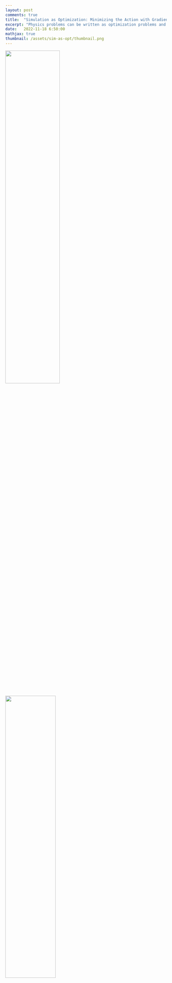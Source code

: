 ```yaml
---
layout: post
comments: true
title:  "Simulation as Optimization: Minimizing the Action with Gradient Descent"
excerpt: "Physics problems can be written as optimization problems and solved with gradient descent."
date:   2022-11-18 6:50:00
mathjax: true
thumbnail: /assets/sim-as-opt/thumbnail.png
---
```


<style>
.wrap {
    max-width: 900px;
}
p {
    font-family: sans-serif;
    font-size: 16.75px;
    font-weight: 300;
    overflow-wrap: break-word; /* allow wrapping of very very long strings, like txids */
}
.post pre,
.post code {
    background-color: #fafafa;
    font-size: 14px; /* make code smaller for this post... */
}
pre {
 white-space: pre-wrap;       /* css-3 */
 white-space: -moz-pre-wrap;  /* Mozilla, since 1999 */
 white-space: -pre-wrap;      /* Opera 4-6 */
 white-space: -o-pre-wrap;    /* Opera 7 */
 word-wrap: break-word;       /* Internet Explorer 5.5+ */
}
</style>

<div class="imgcap" style="display: block; margin-left: auto; margin-right: auto; width:100%">
  <img style='width:51.6%; min-width:330px;' src="/assets/sim-as-opt/hero1.png">
  <img style='width:47.5%; min-width:330px;' src="/assets/sim-as-opt/hero2.png">
  <div class="thecap"  style="text-align:left;padding-left:0px;">
    We solve a simulation problem as though it were an optimization problem. First we compute the action <i>S</i>, then we minimize it. In doing so, we deform the initial random path (yellow) into the path of least action (blue). The final path happens to be a parabola -- the trajectory that a falling object would take in the real world.
  </div>
</div>

<!-- <div class="imgcap" style="display: block; margin-left: auto; margin-right: auto; width:100%">
  <img src="/assets/sim-as-opt/hero.png">
  <div class="thecap"  style="text-align:left;padding-left:0px;">
    Here we solve a simulation problem as though it were an optimization problem. We do this by computing the action <i>S</i> and then minimizing it in order to move from an arbitrary trajectory (yellow) to the path of least action (blue).
  </div>
</div> -->

<div style="display: block; margin-left: auto; margin-right:auto; width:100%; text-align:center;">
  <a href="https://colab.research.google.com/drive/1VvwlquTGAFsJOPfWnZDBZ9oYYyQwQxsA?usp=sharing" id="linkbutton" target="_blank"><span class="colab-span">Run</span> in browser</a>
</div>

The purpose of this short post is to bring to attention a view of physics which isn't often communicated in introductory courses: the view of _physics as optimization_. In order to put this view in perspective, let's begin by reviewing standard approaches to solving dynamics problems.

### Standard approaches

**The analytic approach.** Here you use algebra, calculus, and other mathematical tools to find a closed-form equation of motion for the system. It gives the state of the system as a function of time. For an object in free fall, the equation of motion would be

$$y(t)=\frac{1}{2}gt^2+v_0t+y_0.$$

```python
def falling_object_analytic(x0, x1, dt, g=1, steps=60):
  v0 = (x1 - x0) / dt
  t = np.linspace(0, steps, steps+1) * dt
  x = .5*-g*t**2 + v0*t + x0  # the equation of motion
  return t, x

x0, x1 = [0, 2]
dt = 0.25
t_ana, x_ana = falling_object_analytic(x0, x1, dt)
```
<div class="imgcap_noborder" style="display: block; margin-left: auto; margin-right: auto; width:300px">
  <img src="/assets/sim-as-opt/analytic.png">
</div>

**The numerical approach.** Not all physics problems have an analytic solution. Some, like the double pendulum or the three-body problem, are deterministic but chaotic. In other words, their dynamics are predictable but we can't know their state at some time in the future without simulating all the intervening states. These we can solve by numerical integration

$$\frac{\partial y}{\partial t} = v(t) \quad \textrm{and} \quad \frac{\partial v}{\partial t} = a(t)$$

```python
def falling_object_numerical(x0, x1, dt, g=1, steps=60):
  xs = [x0, x1]
  ts = [0, dt]
  v = (x1 - x0) / dt
  x = xs[-1]
  for i in range(steps-2):  # this loop does simple Euler integration
    v += -g*dt
    x += v*dt
    xs.append(x)
    ts.append(ts[-1]+dt)
  return np.asarray(ts), np.asarray(xs)

t_num, x_num = falling_object_numerical(x0, x1, dt)
```
<div class="imgcap_noborder" style="display: block; margin-left: auto; margin-right: auto; width:300px">
  <img src="/assets/sim-as-opt/numerical.png">
</div>

### Dynamics problems as optimization problems

**The Lagrangian method.** The approaches we just covered make intuitive sense. That's why we teach them in introductory physics classes. But there is an entirely different way of looking at dynamics called the Lagrangian method. The Lagrangian method does a better job of describing reality because it can produce equations of motion for _any_ physical system. Lagrangians figure prominently in all four branches of physics: classical mechanics, electricity and magnetism, thermodynamics, and quantum mechanics. Without the Lagrangian method, physicists would have a hard time unifying these disparate fields. But with the [Standard Model Lagrangian](https://www.symmetrymagazine.org/article/the-deconstructed-standard-model-equation) they can do precisely that.

Many of the details of the Lagrangian method are beyond the scope of this post.[^fn0] However, this half-page from David Morin's _Introduction to Classical Mechanics_ does a good job of setting the scene:

<div class="imgcap" style="display: block; margin-left: auto; margin-right: auto; width:100%; min-width: 300px;">
  <img src="/assets/sim-as-opt/morin_ch6.png">
</div>

Earlier in the chapter, Morin asks us to take his word for the fact that L, the Lagrangian, is the difference between the potential and kinetic energy. For a falling particle, L would be \\(\mathcal{L}=T-V=\frac{1}{2}m\dot{y}^2-mgy_0\\). From there, Morin shows that we can use Equation 6.15 to obtain an equation of motion for the system.

**What if I don't like infinities?** In the screenshot above, Morin mentions as an aside, _"If you don’t like infinities, you can imagine breaking up the time interval into, say, a million pieces, and then replacing the integral by a discrete sum."_ The goal of this sentence was to make the idea of a functional more intuitive -- not to provide practical advice for computing the action. But what if we took this sentence literally? What if we used a computer to estimate S (a scalar) and then searched for its stationary values using numerical optimization? In doing so, we could obtain the dynamics of the physical system between times t\\(_1\\) and t\\(_2\\). To my knowledge, nobody has tried this. Why not give it a shot?

### A simple implementation

Let's begin with a list of coordinates, `x`, which contains all the position coordinates of the system between t\\(_1\\) and t\\(_2\\). We can write the Lagrangian and the action of the system in terms of these coordinates. 

```python
def lagrangian(q, g=1, m=1):
  (x, xdot) = q
  return .5*m*g*xdot**2 - x

def action(x, dt=1):
  '''q is a 1D tensor of n values, one for each (discretized) time step'''
  xdot = (x[1:] - x[:-1]) / dt
  xdot = torch.cat([xdot, xdot[-1:]])  # hacky approximation: v[-1] = v[-2]
  return lagrangian(q=(x, xdot)).sum()
```

Now let's look for a point of stationary action. Technically, this could be a minimum, a maximum, or an inflection point. In many cases, the point of stationary action occurs at a minimum in S.[^fn1] That's the case for this particular problem.

```python
def get_path_between(x, steps=1000, step_size=1e-1, dt=1):
  t = np.linspace(0, len(x)-1, len(x)) * dt
  xs = []
  for i in range(steps):
    grad = torch.autograd.grad(action(x, dt), x)
    grad_x = grad[0]
    grad_x[[0,-1]] *= 0  # fix first and last coordinates by zeroing their grads
    x.data -= grad_x * step_size

    if i % (steps//10) == 0:
      xs.append(x.clone().data)
      print('\ti={:04d}, S={:.3e}'.format(i, action(x).item()))
  return t, x, xs
```

Now let's put it all together. We can initialize our falling particle's path to be any random path through space. In the code below, we choose a path where the particle bounces around x=0 at random until time t=15 seconds, at which point it leaps up to its final state of x=7.5 meters. This path has a large action of S = 54.6 J·s. As we run the optimization, this value decreases smoothly until we converge on a parabolic arc with an action of S = -1292= J·s.

```python
dt = 0.25
x0 = 1.5*torch.randn(61, requires_grad=True)  # a random path through space
x0[0].data *= 0.0 ; x0[-1].data *= 0.0  # set first and last points to zero
x0[-1].data += 7.5  # set last point to 7.5 (end height of analytic solution)

t, x, xs = get_path_between(x0.clone(), steps=5000, step_size=3e-2, dt=dt)
```

<div class="imgcap" style="display: block; margin-left: auto; margin-right: auto; width:50%; min-width:330px;">
  <img src="/assets/sim-as-opt/output.png">
</div>


### Applications

The goal of this post is to show that this technique is possible. Determining whether it has useful applications is a question for another day. Nevertheless, I can't resist including a few speculations.

**Chaotic deterministic systems.** Some chaotic deterministic systems, such as those found in fluid dynamics, are so sensitive to integration error that no single final state can be predicted with certainty. A more relevant question to ask, then, is _"which of two final states, A or B, is more likely?"_. For example, when making a weather forecast for tomorrow, is weather A or weather B more likely? Minimizing the action may allow us to compute these relative probabilities more efficiently by directly comparing the final values of S.

**When the final state is irrelevant.** There are many simulation scenarios where the final state is not important at all. What really matters is that the dynamics look realistic in between times t\\(_1\\) and t\\(_2\\). This is the case for simulated smoke in a video game: the smoke just needs to look realistic. With that in mind, we could choose a random final state and then minimize the action of the intervening states. This could allow us to obtain realistic graphics more quickly than numerical methods that don't fix the final state.

**Evaluating ensembles of paths.** If one wants to compare many different paths, perhaps all having slightly different outcomes, then one could solve them in parallel with this approach. Importantly, this could be done _even if those paths interact with one another_ as is the case, for example, in quantum mechanics with path integrals. A common way to do this with traditional numerical computing techniques is to compute all-to-all interactions at each timestep or to evolve the system as if it were a probability distribution.

<!-- **Adaptive error and computation time.** The action S is an ideal way to measure integration error. It even has physical units! Each optimization step reduces the error across all the coordinates in the path in proportion to their impact on the action. In order to obtain more accurate dynamics, use more steps of greadient descent. In order to use less computation, run for fewer steps. -->

### Closing thoughts

In describing how he viewed his life's work, Isaac Newton wrote, "_I do not know what I may appear to the world; but to myself I seem to have been only like a boy playing on the seashore, and diverting myself in now and then finding a smoother pebble or a prettier shell than ordinary, whilst the great ocean of truth lay all undiscovered before me._"

May this post offer for your inspection one more shell from that divine shore.

<!-- Like Newton, many contemporary physicists get a sense of awe from discovering this hidden structure. I remember an otherwise somber professor from my undergraduate days jumping out of his seat when the first clicks came out of his muon detector. "Do you hear that? Each click is a particle. Millions of them are showering down from space as we speak."

I hope that this perspective on simulation as optimization serves to deepen that sense of awe
 -->
<!-- The Lagrangian method, applied directly to numerical simulation, is quite elegant and I hope that it confers some of this awe to the casual reader. -->

<!-- There is hidden structure in the world around us. In the tradition of Greek philosophy, noticing that structure and describing it well is considered an intrinsic good. The Pythagoreans were of this view. The Judeo-Christian tradition holds a similar position _"It is the glory of God to conceal a thing, but the honor of kings is to search out a matter."_ Modern science, at its best, continues in this tradition.

For many physicists, this process is accompanied by a sense of awe. I remember an otherwise somber professor from my undergraduate days jumping out of his seat when the first clicks came out of his muon detector. "Do you hear that? Each click is a particle. Millions of them are showering down from space as we speak." In describing how he viewed his life's work, Isaac Newton wrote:

_I do not know what I may appear to the world; but to myself I seem to have been only like a boy playing on the seashore, and diverting myself in now and then finding a smoother pebble or a prettier shell than ordinary, whilst the great ocean of truth lay all undiscovered before me._

The Lagrangian method, applied directly to numerical simulation, is quite elegant and I hope that it confers some of this awe to the casual reader. -->

<!-- <div class="imgcap_noborder" style="display: block; margin-left: auto; margin-right: auto; width:100%">
  <img src="/assets/sim-as-opt/ferns.jpeg">
</div> -->

## Footnotes
[^fn0]: I have written previously about it here and here. For a thorough introduction to the topic, I recommend [this](https://scholar.harvard.edu/files/david-morin/files/cmchap6.pdf) textbook chapter].
[^fn1]: That's why the whole method is often called _The Principle of Least Action_, a misnomer which I personally picked up by reading the Feynman Lectures.
[^fn2]: Specifically, dynamics problems.
